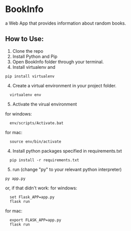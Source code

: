 # BookInfo
a Web App that provides information about random books.

## How to Use:

1. Clone the repo
2. Install Python and Pip
3. Open BookInfo folder through your terminal.
4. Install virtualenv and 
```
pip install virtualenv
```

4. Create a virtual environment in your project folder.
```
  virtualenv env
```
5. Activate the virual environment

  for windows:
```
  env/scripts/Activate.bat
```
  for mac:
```
  source env/bin/activate
```

4. Install python packages specified in requirements.txt
```
  pip install -r requirements.txt
```
5. run (change "py" to your relevant python interpreter)

```
py app.py
```


or, if that didn't work:
  for windows:
```
  set Flask_APP=app.py
  flask run
```
  for mac:
```
  export FLASK_APP=app.py
  flask run
```

